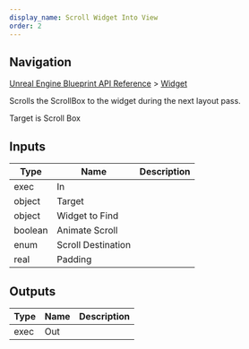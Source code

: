 ```yaml
---
display_name: Scroll Widget Into View
order: 2
---
```

## Navigation

[Unreal Engine Blueprint API Reference](https://dev.epicgames.com/documentation/en-us/unreal-engine/BlueprintAPI) > [Widget](https://dev.epicgames.com/documentation/en-us/unreal-engine/BlueprintAPI/Widget)

Scrolls the ScrollBox to the widget during the next layout pass.

Target is Scroll Box

## Inputs

| Type | Name | Description |
| --- | --- | --- |
| exec | In |  |
| object | Target |  |
| object | Widget to Find |  |
| boolean | Animate Scroll |  |
| enum | Scroll Destination |  |
| real | Padding |  |

## Outputs

| Type | Name | Description |
| --- | --- | --- |
| exec | Out |  |

